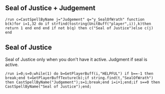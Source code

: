 ## Seal of Justice + Judgement
```
/run c=CastSpellByName j="Judgement" q="y_SealOfWrath" function b(k)for i=1,32 do if strfind(tostring(UnitBuff("player",i)),k)then return 1 end end end if not b(q) then c("Seal of Justice")else c(j) end
```


## Seal of Justice
Seal of Justice only when you don't have it active. Judgment if seal is active.
```
/run i=0;s=0;while(1) do b=GetPlayerBuff(i,"HELPFUL") if b==-1 then break;end t=GetPlayerBuffTexture(b);if string.find(t,"SealOfWrath") then CastSpellByName("Judgement");s=1;break;end i=i+1;end;if s==0 then CastSpellByName("Seal of Justice");end;
```